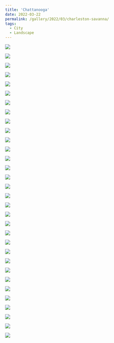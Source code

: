 ```yaml
---
title: 'Chattanooga'
date: 2022-03-22
permalink: /gallery/2022/03/charleston-savanna/
tags:
  - City
  - Landscape
---
```


![]({{base_path}}/images/22-03-22/DSCF5316.jpg)

![]({{base_path}}/images/22-03-22/DSCF5343.jpg)

![]({{base_path}}/images/22-03-22/DSCF5353.jpg)

![]({{base_path}}/images/22-03-22/DSCF5356.jpg)

![]({{base_path}}/images/22-03-22/DSCF5360.jpg)

![]({{base_path}}/images/22-03-22/DSCF5365.jpg)

![]({{base_path}}/images/22-03-22/DSCF5376.jpg)

![]({{base_path}}/images/22-03-22/DSCF5386.jpg)

![]({{base_path}}/images/22-03-22/DSCF5462.jpg)

![]({{base_path}}/images/22-03-22/DSCF5495.jpg)

![]({{base_path}}/images/22-03-22/DSCF5503.jpg)

![]({{base_path}}/images/22-03-22/DSCF5509.jpg)

![]({{base_path}}/images/22-03-22/DSCF5515.jpg)

![]({{base_path}}/images/22-03-22/DSCF5517.jpg)

![]({{base_path}}/images/22-03-22/DSCF5524.jpg)

![]({{base_path}}/images/22-03-22/DSCF5527.jpg)

![]({{base_path}}/images/22-03-22/DSCF5528.jpg)

![]({{base_path}}/images/22-03-22/DSCF5541.jpg)

![]({{base_path}}/images/22-03-22/DSCF5547.jpg)

![]({{base_path}}/images/22-03-22/DSCF5551.jpg)

![]({{base_path}}/images/22-03-22/DSCF5552.jpg)

![]({{base_path}}/images/22-03-22/DSCF5566.jpg)

![]({{base_path}}/images/22-03-22/DSCF5582.jpg)

![]({{base_path}}/images/22-03-22/DSCF5606.jpg)

![]({{base_path}}/images/22-03-22/DSCF5613.jpg)

![]({{base_path}}/images/22-03-22/DSCF5618.jpg)

![]({{base_path}}/images/22-03-22/DSCF5620.jpg)

![]({{base_path}}/images/22-03-22/DSCF5621.jpg)

![]({{base_path}}/images/22-03-22/DSCF5630.jpg)

![]({{base_path}}/images/22-03-22/DSCF5631.jpg)

![]({{base_path}}/images/22-03-22/DSCF5661.jpg)

![]({{base_path}}/images/22-03-22/DSCF5663.jpg)
